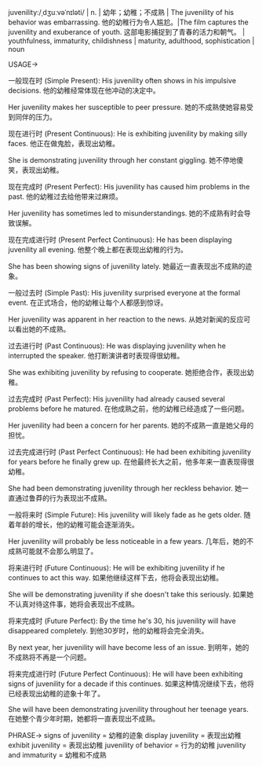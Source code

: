 juvenility:/ˌdʒuːvəˈnɪləti/ | n. | 幼年；幼稚；不成熟 | The juvenility of his behavior was embarrassing. 他的幼稚行为令人尴尬。|The film captures the juvenility and exuberance of youth. 这部电影捕捉到了青春的活力和朝气。 |  youthfulness, immaturity, childishness | maturity, adulthood, sophistication | noun


USAGE->

一般现在时 (Simple Present):
His juvenility often shows in his impulsive decisions. 他的幼稚经常体现在他冲动的决定中。

Her juvenility makes her susceptible to peer pressure. 她的不成熟使她容易受到同伴的压力。


现在进行时 (Present Continuous):
He is exhibiting juvenility by making silly faces. 他正在做鬼脸，表现出幼稚。

She is demonstrating juvenility through her constant giggling. 她不停地傻笑，表现出幼稚。


现在完成时 (Present Perfect):
His juvenility has caused him problems in the past. 他的幼稚过去给他带来过麻烦。

Her juvenility has sometimes led to misunderstandings. 她的不成熟有时会导致误解。


现在完成进行时 (Present Perfect Continuous):
He has been displaying juvenility all evening. 他整个晚上都在表现出幼稚的行为。

She has been showing signs of juvenility lately. 她最近一直表现出不成熟的迹象。


一般过去时 (Simple Past):
His juvenility surprised everyone at the formal event.  在正式场合，他的幼稚让每个人都感到惊讶。

Her juvenility was apparent in her reaction to the news. 从她对新闻的反应可以看出她的不成熟。


过去进行时 (Past Continuous):
He was displaying juvenility when he interrupted the speaker. 他打断演讲者时表现得很幼稚。

She was exhibiting juvenility by refusing to cooperate. 她拒绝合作，表现出幼稚。


过去完成时 (Past Perfect):
His juvenility had already caused several problems before he matured. 在他成熟之前，他的幼稚已经造成了一些问题。

Her juvenility had been a concern for her parents. 她的不成熟一直是她父母的担忧。


过去完成进行时 (Past Perfect Continuous):
He had been exhibiting juvenility for years before he finally grew up.  在他最终长大之前，他多年来一直表现得很幼稚。

She had been demonstrating juvenility through her reckless behavior. 她一直通过鲁莽的行为表现出不成熟。


一般将来时 (Simple Future):
His juvenility will likely fade as he gets older. 随着年龄的增长，他的幼稚可能会逐渐消失。

Her juvenility will probably be less noticeable in a few years.  几年后，她的不成熟可能就不会那么明显了。


将来进行时 (Future Continuous):
He will be exhibiting juvenility if he continues to act this way. 如果他继续这样下去，他将会表现出幼稚。

She will be demonstrating juvenility if she doesn't take this seriously. 如果她不认真对待这件事，她将会表现出不成熟。


将来完成时 (Future Perfect):
By the time he's 30, his juvenility will have disappeared completely. 到他30岁时，他的幼稚将会完全消失。

By next year, her juvenility will have become less of an issue. 到明年，她的不成熟将不再是一个问题。


将来完成进行时 (Future Perfect Continuous):
He will have been exhibiting signs of juvenility for a decade if this continues. 如果这种情况继续下去，他将已经表现出幼稚的迹象十年了。

She will have been demonstrating juvenility throughout her teenage years. 在她整个青少年时期，她都将一直表现出不成熟。


PHRASE->
signs of juvenility = 幼稚的迹象
display juvenility = 表现出幼稚
exhibit juvenility = 表现出幼稚
juvenility of behavior = 行为的幼稚
juvenility and immaturity = 幼稚和不成熟
